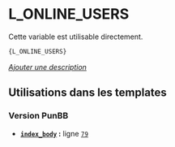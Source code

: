 # L_ONLINE_USERS


Cette variable est utilisable directement.

```html
{L_ONLINE_USERS}
```

[*Ajouter une description*](https://fa-tvars.appspot.com/var/L_ONLINE_USERS)

## Utilisations dans les templates

### Version PunBB
* __[`index_body`](../tpl/var/punbb/index_body.md#readme) :__ ligne [`79`](../tpl/src/punbb/index_body.tpl#L79)